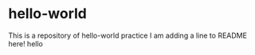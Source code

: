 # hello-world
This is a repository of hello-world practice 
I am adding a line to README here! 
hello
